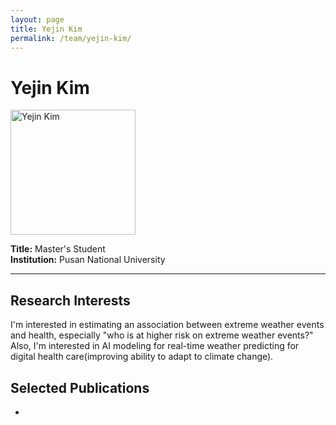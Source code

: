 ```yaml
---
layout: page
title: Yejin Kim
permalink: /team/yejin-kim/
---
```


# Yejin Kim

<!--- <img src="/images/YejinKim.jpg" alt="Yejin Kim" width="200" /> --->
<img src="{{ site.baseurl }}/images/YejinKim.jpg" alt="Yejin Kim" width="200" />



**Title:** Master's Student  
**Institution:** Pusan National University  

---

## Research Interests

I'm interested in estimating an association between extreme weather events and health, especially "who is at higher risk on extreme weather events?"
Also, I'm interested in AI modeling for real-time weather predicting for digital health care(improving ability to adapt to climate change).

## Selected Publications

- 
